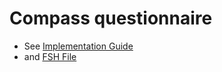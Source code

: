 # Compass questionnaire 

* See [Implementation Guide](input/pagecontent/index.md)
* and [FSH File](input/pagecontent/index.md)